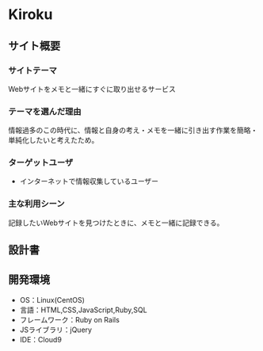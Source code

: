# Kiroku
## サイト概要
### サイトテーマ
Webサイトをメモと一緒にすぐに取り出せるサービス

### テーマを選んだ理由
情報過多のこの時代に、情報と自身の考え・メモを一緒に引き出す作業を簡略・単純化したいと考えたため。

### ターゲットユーザ
- インターネットで情報収集しているユーザー

### 主な利用シーン
記録したいWebサイトを見つけたときに、メモと一緒に記録できる。

## 設計書


## 開発環境
- OS：Linux(CentOS)
- 言語：HTML,CSS,JavaScript,Ruby,SQL
- フレームワーク：Ruby on Rails
- JSライブラリ：jQuery
- IDE：Cloud9
